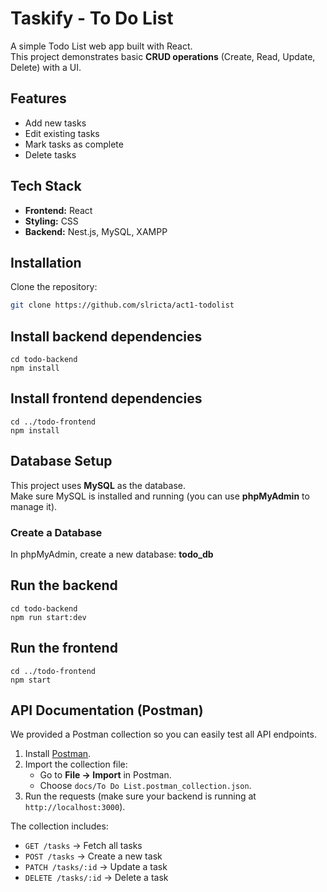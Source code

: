 # Taskify - To Do List

A simple Todo List web app built with React.  
This project demonstrates basic **CRUD operations** (Create, Read, Update, Delete) with a UI.

## Features
- Add new tasks
- Edit existing tasks
- Mark tasks as complete
- Delete tasks

## Tech Stack
- **Frontend:** React
- **Styling:** CSS
- **Backend:** Nest.js, MySQL, XAMPP

## Installation

Clone the repository:
```bash
git clone https://github.com/slricta/act1-todolist
```

## Install backend dependencies
```
cd todo-backend
npm install
```

## Install frontend dependencies
```
cd ../todo-frontend
npm install
```

## Database Setup

This project uses **MySQL** as the database.  
Make sure MySQL is installed and running (you can use **phpMyAdmin** to manage it).

### Create a Database
In phpMyAdmin, create a new database: **todo_db**

## Run the backend
```
cd todo-backend
npm run start:dev
```

## Run the frontend
```
cd ../todo-frontend
npm start
```

## API Documentation (Postman)

We provided a Postman collection so you can easily test all API endpoints.

1. Install [Postman](https://www.postman.com/downloads/).
2. Import the collection file:
   - Go to **File → Import** in Postman.
   - Choose `docs/To Do List.postman_collection.json`.
3. Run the requests (make sure your backend is running at `http://localhost:3000`).

The collection includes:
- `GET /tasks` → Fetch all tasks
- `POST /tasks` → Create a new task
- `PATCH /tasks/:id` → Update a task
- `DELETE /tasks/:id` → Delete a task






